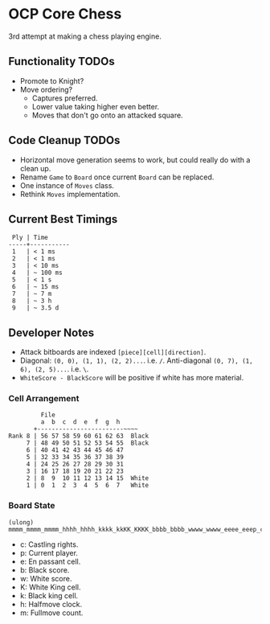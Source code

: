 # OCP Core Chess

3rd attempt at making a chess playing engine.

## Functionality TODOs

- Promote to Knight?
- Move ordering?
  - Captures preferred.
  - Lower value taking higher even better.
  - Moves that don't go onto an attacked square.

## Code Cleanup TODOs

- Horizontal move generation seems to work, but could really do with a clean up.
- Rename `Game` to `Board` once current `Board` can be replaced.
- One instance of `Moves` class.
- Rethink `Moves` implementation.

## Current Best Timings

```
 Ply | Time
-----+-----------
 1   | < 1 ms
 2   | < 1 ms
 3   | < 10 ms
 4   | ~ 100 ms
 5   | < 1 s
 6   | ~ 15 ms
 7   | ~ 7 m
 8   | ~ 3 h
 9   | ~ 3.5 d
```

## Developer Notes

- Attack bitboards are indexed `[piece][cell][direction]`.
- Diagonal: `(0, 0), (1, 1), (2, 2)...`. i.e. `/`. Anti-diagonal `(0, 7), (1, 6), (2, 5)...`. i.e. `\`.
- `WhiteScore - BlackScore` will be positive if white has more material.

### Cell Arrangement

```
         File
         a  b  c  d  e  f  g  h
       +------------------------~~~~
Rank 8 | 56 57 58 59 60 61 62 63  Black
     7 | 48 49 50 51 52 53 54 55  Black
     6 | 40 41 42 43 44 45 46 47
     5 | 32 33 34 35 36 37 38 39
     4 | 24 25 26 27 28 29 30 31
     3 | 16 17 18 19 20 21 22 23
     2 | 8  9  10 11 12 13 14 15  White
     1 | 0  1  2  3  4  5  6  7   White
```

### Board State

```
(ulong) mmmm_mmmm_mmmm_hhhh_hhhh_kkkk_kkKK_KKKK_bbbb_bbbb_wwww_wwww_eeee_eeep_cccc
```

- c: Castling rights.
- p: Current player.
- e: En passant cell.
- b: Black score.
- w: White score.
- K: White King cell.
- k: Black king cell.
- h: Halfmove clock.
- m: Fullmove count.